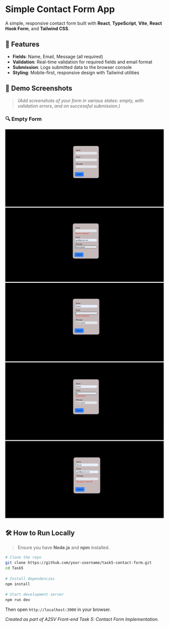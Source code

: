 # Simple Contact Form App

A simple, responsive contact form built with **React**, **TypeScript**, **Vite**, **React Hook Form**, and **Tailwind CSS**.

## 🚀 Features

* **Fields**: Name, Email, Message (all required)
* **Validation**: Real-time validation for required fields and email format
* **Submission**: Logs submitted data to the browser console
* **Styling**: Mobile-first, responsive design with Tailwind utilities

## 📸 Demo Screenshots

> *(Add screenshots of your form in various states: empty, with validation errors, and on successful submission.)*

### 🔍 Empty Form
![Start ](src/screenshots/form-contact.png)
![Empty name](src/screenshots/empty-name.png)
![Empty email](src/screenshots/empty-email.png)
![invalid email](src/screenshots/invalid-email.png)
![Empty message](src/screenshots/empty-message.png)


## 🛠️ How to Run Locally

> Ensure you have **Node.js** and **npm** installed.

```bash
# Clone the repo
git clone https://github.com/your-username/task5-contact-form.git
cd Task5

# Install dependencies
npm install

# Start development server
npm run dev
```

Then open `http://localhost:3000` in your browser.



*Created as part of A2SV Front-end Task 5: Contact Form Implementation.*
